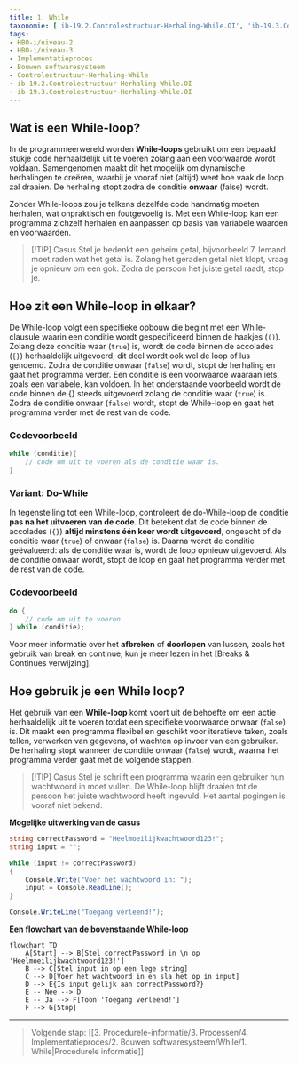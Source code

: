 ```yaml
---
title: 1. While
taxonomie: ['ib-19.2.Controlestructuur-Herhaling-While.OI', 'ib-19.3.Controlestructuur-Herhaling-While.OI']
tags:
- HBO-i/niveau-2
- HBO-i/niveau-3
- Implementatieproces
- Bouwen softwaresysteem
- Controlestructuur-Herhaling-While
- ib-19.2.Controlestructuur-Herhaling-While.OI
- ib-19.3.Controlestructuur-Herhaling-While.OI
---
```


## Wat is een While-loop?
In de programmeerwereld worden **While-loops** gebruikt om een bepaald stukje code herhaaldelijk uit te voeren zolang aan een voorwaarde wordt voldaan. Samengenomen maakt dit het mogelijk om dynamische herhalingen te creëren, waarbij je vooraf niet (altijd) weet hoe vaak de loop zal draaien. De herhaling stopt zodra de conditie **onwaar** (false) wordt.

Zonder While-loops zou je telkens dezelfde code handmatig moeten herhalen, wat onpraktisch en foutgevoelig is. Met een While-loop kan een programma zichzelf herhalen en aanpassen op basis van variabele waarden en voorwaarden.

> [!TIP] Casus
> Stel je bedenkt een geheim getal, bijvoorbeeld 7. Iemand moet raden wat het getal is. Zolang het geraden getal niet klopt, vraag je opnieuw om een gok. Zodra de persoon het juiste getal raadt, stop je.

## Hoe zit een While-loop in elkaar?
De While-loop volgt een specifieke opbouw die begint met een While-clausule waarin een conditie wordt gespecificeerd binnen de haakjes (`()`). Zolang deze conditie waar (`true`) is, wordt de code binnen de accolades (`{}`) herhaaldelijk uitgevoerd, dit deel wordt ook wel de loop of lus genoemd. Zodra de conditie onwaar (`false`) wordt, stopt de herhaling en gaat het programma verder.
Een conditie is een voorwaarde waaraan iets, zoals een variabele, kan voldoen.
In het onderstaande voorbeeld wordt de code binnen de {} steeds uitgevoerd zolang de conditie waar (`true`) is. Zodra de conditie onwaar (`false`) wordt, stopt de While-loop en gaat het programma verder met de rest van de code.

### Codevoorbeeld
```C#
while (conditie){
    // code om uit te voeren als de conditie waar is.
}
```
### Variant: Do-While
In tegenstelling tot een While-loop, controleert de do-While-loop de conditie **pas na het uitvoeren van de code**. Dit betekent dat de code binnen de accolades (`{}`) **altijd minstens één keer wordt uitgevoerd**, ongeacht of de conditie waar (`true`) of onwaar (`false`) is. Daarna wordt de conditie geëvalueerd: als de conditie waar is, wordt de loop opnieuw uitgevoerd. Als de conditie onwaar wordt, stopt de loop en gaat het programma verder met de rest van de code.

### Codevoorbeeld
```C#
do {
    // code om uit te voeren.
} while (conditie);
```

Voor meer informatie over het **afbreken** of **doorlopen** van lussen, zoals het gebruik van break en continue, kun je meer lezen in het [Breaks & Continues verwijzing].

## Hoe gebruik je een While loop?
Het gebruik van een **While-loop** komt voort uit de behoefte om een actie herhaaldelijk uit te voeren totdat een specifieke voorwaarde onwaar (`false`) is. Dit maakt een programma flexibel en geschikt voor iteratieve taken, zoals tellen, verwerken van gegevens, of wachten op invoer van een gebruiker. De herhaling stopt wanneer de conditie onwaar (`false`) wordt, waarna het programma verder gaat met de volgende stappen.

> [!TIP] Casus
> Stel je schrijft een programma waarin een gebruiker hun wachtwoord in moet vullen. De While-loop blijft draaien tot de persoon het juiste wachtwoord heeft ingevuld. Het aantal pogingen is vooraf niet bekend.

**Mogelijke uitwerking van de casus**
```C#
string correctPassword = "Heelmoeilijkwachtwoord123!";
string input = "";

while (input != correctPassword)
{
    Console.Write("Voer het wachtwoord in: ");
    input = Console.ReadLine();
}

Console.WriteLine("Toegang verleend!");
```

**Een flowchart van de bovenstaande While-loop**

```mermaid
flowchart TD
    A[Start] --> B[Stel correctPassword in \n op 'Heelmoeilijkwachtwoord123!']
    B --> C[Stel input in op een lege string]
    C --> D[Voer het wachtwoord in en sla het op in input]
    D --> E{Is input gelijk aan correctPassword?}
    E -- Nee --> D
    E -- Ja --> F[Toon 'Toegang verleend!']
    F --> G[Stop]
```

---

> Volgende stap: [[3. Procedurele-informatie/3. Processen/4. Implementatieproces/2. Bouwen softwaresysteem/While/1. While|Procedurele informatie]]